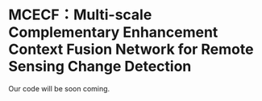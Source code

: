 # MCECF：Multi-scale Complementary Enhancement Context Fusion Network for Remote Sensing Change Detection
Our code will be soon coming.
